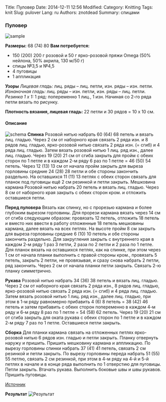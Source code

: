 Title: Пуловер
Date: 2014-12-11 12:56
Modified: 
Category: Knitting
Tags: knit
Slug: pulover
Lang: ru
Authors: znotdead
Summary: спицами

### Пуловер

![sample](static/img/knitting/pulover/sample.jpg)

**Размеры:** 68 (74) 80
**Вам потребуется:**
- 150 (200) 200 г розовой и 50 г ярко-розовой пряжи Omega (50% нейлона, 50% акрила, 130 м/50 г)
- спицы №3,5 и №4,5
- 4 пуговицы
- 1 аппликация

**Узоры**
*Лицевая гладь:* лиц. ряды – лиц. петли, изн. ряды – изн. петли.
*Изнаночная гладь:* лиц. ряды – изн. петли, изн. ряды – лиц. петли.
*Резинка 1 х 1:* 1 ряд: попеременно 1 лиц., 1 изн. Начиная со 2-го ряда петли вязать по рисунку.

**Плотность вязания, лицевая гладь:** 22 петли и 30 рядов = 10 х 10 см.

#### Описание
![schema](static/img/knitting/pulover/schema.jpg)
**Спинка**
Розовой нитью набрать 60 (64) 68 петель и вязать лиц. гладью. Через 2 см от наборного края связать 2 ряда изн. и 8 рядов лиц. гладью, ярко-розовой нитью связать 2 ряда изн. (= сгиб) и 4 ряда лиц. гладью. Затем вязать розовой нитью 1 лиц. ряд изн., далее лиц. гладью. Через 19 (20) 21 см от сгиба закрыть для пройм с обеих сторон по 1 петле и в каждом 2-м ряду 6 раз по 1 петле = 46 (50) 54 петель. Через 12 (13) 13 см от начала пройм закрыть для выреза горловины средние 24 (28) 28 петли и обе стороны закончить раздельно. На оставшихся 11 (11) 13 петлях с обеих сторон связать для планок под пуговицы ещё 2 см резинкой и петли закрыть. Мешковина кармана Розовой нитью набрать 20 петель и вязать лиц. гладью. Через 8 см от наборного края закрыть с обеих сторон кром. и отложить оставшиеся петли.

**Перед пуловера**
Вязать как спинку, но с прорезью кармана и более глубоким вырезом горловины. Для прорези кармана вязать через 14 см от сгиба следующим образом: провязать 12 петель, отложить 18 петель и вместо них ввести в работу отложенные 18 петель мешковины кармана, далее вязать на всех петлях. На высоте пройм 8 см закрыть для выреза горловины средние 6 (10) 10 петель и обе стороны закончить раздельно. Для закругления закрыть с внутреннего края в каждом 2-м ряду 1 раз 3 петли, 2 раза по 2 петли и 2 раза по 1 петле. Для планок вязать на оставшихся петлях, как на спинке, при этом через 1 см от начала планки выполнить с правой стороны кром., провязать 5 петель, закрыть 2 петли, не провязывая, и сразу снова набрать 2 петли, ряд закончить. Через 2 см от начала планки петли закрыть. Связать 2-ю планку симметрично.

**Рукава**
Розовой нитью набрать 34 (36) 38 петель и вязать лиц. гладью. Через 2 см от наборного края связать 2 ряда изн., 8 рядов лиц. гладью, ярко-розовой нитью связать 2 ряда изн. (= сгиб) и 4 ряда лиц. гладью. Затем вязать розовой нитью 1 лиц. ряд изн., далее лиц. гладью, при этом в 1-м ряду равномерно прибавить 4 (6) 8 петель = 38 (42) 46 петель и затем прибавить с обеих сторон попеременно в каждом 4-м ряду и 6-м ряду 8 раз по 1 петле = 54 (58) 62 петель. Через 19 (20) 21 см от сгиба закрыть для оката рукава с обеих сторон по 1 петле и в каждом 2-м ряду 7 раз по 1 петле. Оставшиеся петли закрыть.

**Сборка**
Для планки кармана связать на отложенных петлях ярко-розовой нитью 6 рядов изн. гладью и петли закрыть. Планку отвернуть наружу и пришить. Пришить мешковину кармана и аппликацию. По вырезу горловины спинки набрать 37 (41) 41 петель, связать 2 см резинкой и петли закрыть. По вырезу горловины переда набрать 51 (55) 55 петлю, связать 2 см резинкой, при этом в 4-м ряду на 4-й и 5-й петлях в начале и в конце ряда выполнить по 1 отверстию для пуговицы. Петли закрыть. Втачать рукава. Выполнить боковые швы и швы рукавов. Пришить пуговицы.

[Источник](http://hvastunova.ru/pulover-dlya-malenkoj-devochki/)

**Результат**
![Результат](static/img/knitting/pulover/result.jpg)
